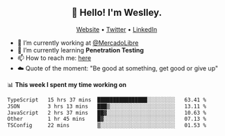 <h2 align="center">👋 Hello! I'm Weslley.</h2>
<p align="center">
  <a href="http://weslleyneri.com.br">Website</a> •
  <a href="https://twitter.com/Weslley_Neri">Twitter</a> •
  <a href="https://www.linkedin.com/in/weslley-neri-3658908b">LinkedIn</a>
</p>


- 🔭 I’m currently working at [@MercadoLibre](https://github.com/mercadolibre)
- 🌱 I’m currently learning **Penetration Testing**
- 📫 How to reach me: [here](mailto:weslley39@gmail.com)
- ☁️ Quote of the moment: "Be good at something, get good or give up"

📊 **This week I spent my time working on**
<!--START_SECTION:waka-->

```txt
TypeScript   15 hrs 37 mins  ████████████████░░░░░░░░░   63.41 %
JSON         3 hrs 13 mins   ███▒░░░░░░░░░░░░░░░░░░░░░   13.11 %
JavaScript   2 hrs 37 mins   ██▓░░░░░░░░░░░░░░░░░░░░░░   10.63 %
Other        1 hr 45 mins    █▓░░░░░░░░░░░░░░░░░░░░░░░   07.13 %
TSConfig     22 mins         ▒░░░░░░░░░░░░░░░░░░░░░░░░   01.53 %
```

<!--END_SECTION:waka-->

<!-- Inspired by https://github.com/gruselhaus/gruselhaus -->